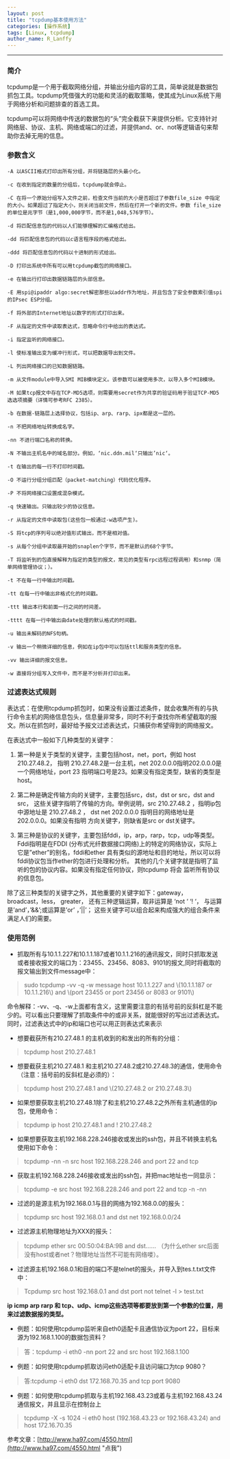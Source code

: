 ```yaml
---
layout: post
title: "tcpdump基本使用方法"
categories: [操作系统]
tags: [Linux, tcpdump]
author_name: R_Lanffy
---
```

---

### 简介

tcpdump是一个用于截取网络分组，并输出分组内容的工具，简单说就是数据包抓包工具。tcpdump凭借强大的功能和灵活的截取策略，使其成为Linux系统下用于网络分析和问题排查的首选工具。

tcpdump可以将网络中传送的数据包的“头”完全截获下来提供分析。它支持针对网络层、协议、主机、网络或端口的过滤，并提供and、or、not等逻辑语句来帮助你去掉无用的信息。

### 参数含义

	-A 以ASCII格式打印出所有分组，并将链路层的头最小化。

	-c 在收到指定的数量的分组后，tcpdump就会停止。

	-C 在将一个原始分组写入文件之前，检查文件当前的大小是否超过了参数file_size 中指定的大小。如果超过了指定大小，则关闭当前文件，然后在打开一个新的文件。参数 file_size 的单位是兆字节（是1,000,000字节，而不是1,048,576字节）。

	-d 将匹配信息包的代码以人们能够理解的汇编格式给出。

	-dd 将匹配信息包的代码以c语言程序段的格式给出。

	-ddd 将匹配信息包的代码以十进制的形式给出。
	
	-D 打印出系统中所有可以用tcpdump截包的网络接口。
	
	-e 在输出行打印出数据链路层的头部信息。
	
	-E 用spi@ipaddr algo:secret解密那些以addr作为地址，并且包含了安全参数索引值spi的IPsec ESP分组。
	
	-f 将外部的Internet地址以数字的形式打印出来。
	
	-F 从指定的文件中读取表达式，忽略命令行中给出的表达式。
	
	-i 指定监听的网络接口。
	
	-l 使标准输出变为缓冲行形式，可以把数据导出到文件。
	
	-L 列出网络接口的已知数据链路。
	
	-m 从文件module中导入SMI MIB模块定义。该参数可以被使用多次，以导入多个MIB模块。
	
	-M 如果tcp报文中存在TCP-MD5选项，则需要用secret作为共享的验证码用于验证TCP-MD5选选项摘要（详情可参考RFC 2385）。
	
	-b 在数据-链路层上选择协议，包括ip、arp、rarp、ipx都是这一层的。
	
	-n 不把网络地址转换成名字。
	
	-nn 不进行端口名称的转换。
	
	-N 不输出主机名中的域名部分。例如，‘nic.ddn.mil‘只输出’nic‘。
	
	-t 在输出的每一行不打印时间戳。
	
	-O 不运行分组分组匹配（packet-matching）代码优化程序。
	
	-P 不将网络接口设置成混杂模式。
	
	-q 快速输出。只输出较少的协议信息。
	
	-r 从指定的文件中读取包(这些包一般通过-w选项产生)。
	
	-S 将tcp的序列号以绝对值形式输出，而不是相对值。
	
	-s 从每个分组中读取最开始的snaplen个字节，而不是默认的68个字节。
	
	-T 将监听到的包直接解释为指定的类型的报文，常见的类型有rpc远程过程调用）和snmp（简单网络管理协议；）。
	
	-t 不在每一行中输出时间戳。
	
	-tt 在每一行中输出非格式化的时间戳。
	
	-ttt 输出本行和前面一行之间的时间差。
	
	-tttt 在每一行中输出由date处理的默认格式的时间戳。
	
	-u 输出未解码的NFS句柄。
	
	-v 输出一个稍微详细的信息，例如在ip包中可以包括ttl和服务类型的信息。
	
	-vv 输出详细的报文信息。
	
	-w 直接将分组写入文件中，而不是不分析并打印出来。

### 过滤表达式规则

表达式：在使用tcpdump抓包时，如果没有设置过滤条件，就会收集所有的与执行命令主机的网络信息包头，信息量非常多，同时不利于查找你所希望截取的报文。所以在抓包时，最好给予报文过滤表达式，只捕获你希望得到的网络报文。

在表达式中一般如下几种类型的关键字：

1. 第一种是关于类型的关键字，主要包括host，net，port，例如 host 210.27.48.2， 指明 210.27.48.2是一台主机，net 202.0.0.0指明202.0.0.0是一个网络地址，port 23 指明端口号是23。如果没有指定类型，缺省的类型是host。

2. 第二种是确定传输方向的关键字，主要包括src，dst，dst or src，dst and src， 这些关键字指明了传输的方向。举例说明，src 210.27.48.2 ，指明ip包中源地址是 210.27.48.2 ， dst net 202.0.0.0 指明目的网络地址是202.0.0.0。如果没有指明 方向关键字，则缺省是src or dst关键字。

3. 第三种是协议的关键字，主要包括fddi，ip，arp，rarp，tcp，udp等类型。Fddi指明是在FDDI (分布式光纤数据接口网络)上的特定的网络协议，实际上它是”ether”的别名，fddi和ether 具有类似的源地址和目的地址，所以可以将fddi协议包当作ether的包进行处理和分析。 其他的几个关键字就是指明了监听的包的协议内容。如果没有指定任何协议，则tcpdump 将会 监听所有协议的信息包。

除了这三种类型的关键字之外，其他重要的关键字如下：gateway， broadcast，less， greater， 还有三种逻辑运算，取非运算是 ‘not ‘ ‘! ‘， 与运算是’and’，’&&’;或运算是’or’ ，’&#124;&#124;’； 这些关键字可以组合起来构成强大的组合条件来满足人们的需要。

### 使用范例

- 抓取所有与10.1.1.227和10.1.1.187或者10.1.1.216的通讯报文，同时只抓取发送或者接收报文的端口为：23455、23456、8083、9101的报文,同时将截取的报文输出到文件message中：
>sudo tcpdump -vv -q -w message host 10.1.1.227 and \\(10.1.1.187 or 10.1.1.216\\) and \\(port 23455 or port 23456 or 8083 or 9101\\)

命令解释：-vv、-q、-w上面都有含义，这里需要注意的有括号前的反斜杠是不能少的。可以看出只要理解了抓取条件中的或非关系，就能很好的写出过滤表达式。同时，过滤表达式中的ip和端口也可以用正则表达式来表示

- 想要截获所有210.27.48.1 的主机收到的和发出的所有的分组：
>tcpdump host 210.27.48.1

- 想要截获主机210.27.48.1 和主机210.27.48.2或210.27.48.3的通信，使用命令（注意：括号前的反斜杠是必须的）：
>tcpdump host 210.27.48.1 and \\(210.27.48.2 or 210.27.48.3\\)

- 如果想要获取主机210.27.48.1除了和主机210.27.48.2之外所有主机通信的ip包，使用命令：
>tcpdump ip host 210.27.48.1 and ! 210.27.48.2

- 如果想要获取主机192.168.228.246接收或发出的ssh包，并且不转换主机名使用如下命令：
>tcpdump -nn -n src host 192.168.228.246 and port 22 and tcp

- 获取主机192.168.228.246接收或发出的ssh包，并把mac地址也一同显示：
>tcpdump -e src host 192.168.228.246 and port 22 and tcp -n -nn

- 过滤的是源主机为192.168.0.1与目的网络为192.168.0.0的报头：
>tcpdump src host 192.168.0.1 and dst net 192.168.0.0/24

- 过滤源主机物理地址为XXX的报头：
>tcpdump ether src 00:50:04:BA:9B and dst……
（为什么ether src后面没有host或者net？物理地址当然不可能有网络喽）。

- 过滤源主机192.168.0.1和目的端口不是telnet的报头，并导入到tes.t.txt文件中：
>Tcpdump src host 192.168.0.1 and dst port not telnet -l > test.txt

**ip icmp arp rarp 和 tcp、udp、icmp这些选项等都要放到第一个参数的位置，用来过滤数据报的类型。**


- 例题：如何使用tcpdump监听来自eth0适配卡且通信协议为port 22，目标来源为192.168.1.100的数据包资料？

>答：tcpdump -i eth0 -nn port 22 and src host 192.168.1.100

- 例题：如何使用tcpdump抓取访问eth0适配卡且访问端口为tcp 9080？

>答:tcpdump -i eth0 dst 172.168.70.35 and tcp port 9080

- 例题：如何使用tcpdump抓取与主机192.168.43.23或着与主机192.168.43.24通信报文，并且显示在控制台上

>tcpdump -X -s 1024 -i eth0 host (192.168.43.23 or 192.168.43.24) and  host 172.16.70.35


参考文章：[http://www.ha97.com/4550.html](http://www.ha97.com/4550.html "点我")
